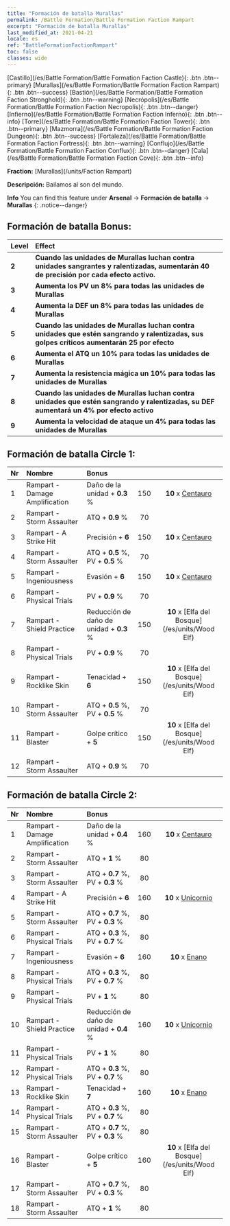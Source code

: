 ```yaml
---
title: "Formación de batalla Murallas"
permalink: /Battle Formation/Battle Formation Faction Rampart
excerpt: "Formación de batalla Murallas"
last_modified_at: 2021-04-21
locale: es
ref: "BattleFormationFactionRampart"
toc: false
classes: wide
---
```

 [Castillo](/es/Battle Formation/Battle Formation Faction Castle){: .btn .btn--primary} [Murallas](/es/Battle Formation/Battle Formation Faction Rampart){: .btn .btn--success} [Bastión](/es/Battle Formation/Battle Formation Faction Stronghold){: .btn .btn--warning} [Necrópolis](/es/Battle Formation/Battle Formation Faction Necropolis){: .btn .btn--danger} [Infierno](/es/Battle Formation/Battle Formation Faction Inferno){: .btn .btn--info} [Torre](/es/Battle Formation/Battle Formation Faction Tower){: .btn .btn--primary} [Mazmorra](/es/Battle Formation/Battle Formation Faction Dungeon){: .btn .btn--success} [Fortaleza](/es/Battle Formation/Battle Formation Faction Fortress){: .btn .btn--warning} [Conflujo](/es/Battle Formation/Battle Formation Faction Conflux){: .btn .btn--danger} [Cala](/es/Battle Formation/Battle Formation Faction Cove){: .btn .btn--info} 

  **Fraction:** [Murallas](/units/Faction Rampart)

  **Descripción:** Bailamos al son del mundo.

**Info** You can find this feature under **Arsenal** -> **Formación de batalla** -> **Murallas** 
{: .notice--danger}

## Formación de batalla Bonus:

  | Level |         Effect        |
  |:------|:---------------------|
  | **2** | **Cuando las unidades de Murallas luchan contra unidades sangrantes y ralentizadas, aumentarán 40 de precisión por cada efecto activo.** |
  | **3** | **Aumenta los PV un 8% para todas las unidades de Murallas** |
  | **4** | **Aumenta la DEF un 8% para todas las unidades de Murallas** |
  | **5** | **Cuando las unidades de Murallas luchan contra unidades que estén sangrando y ralentizadas, sus golpes críticos aumentarán 25 por efecto** |
  | **6** | **Aumenta el ATQ un 10% para todas las unidades de Murallas** |
  | **7** | **Aumenta la resistencia mágica un 10% para todas las unidades de Murallas** |
  | **8** | **Cuando las unidades de Murallas luchan contra unidades que estén sangrando y ralentizadas, su DEF aumentará un 4% por efecto activo** |
  | **9** | **Aumenta la velocidad de ataque un 4% para todas las unidades de Murallas** |

## Formación de batalla Circle 1:

  |  Nr  |  Nombre   |  Bonus  | <i class="fas fa-flask"/>  |  <i class="fab fa-optin-monster"/> |
  |:-----|:--------------------|:---------|:-----------------:|:----------------:|
  | 1 | Rampart - Damage Amplification | Daño de la unidad + **0.3** % | 150 |  **10** x [Centauro](/es/units/Centaur) |
  | 2 | Rampart - Storm Assaulter | ATQ + **0.9** % | 70 |   |
  | 3 | Rampart - A Strike Hit | Precisión + **6**  | 150 |  **10** x [Centauro](/es/units/Centaur) |
  | 4 | Rampart - Storm Assaulter | ATQ + **0.5** %, PV + **0.5** % | 70 |   |
  | 5 | Rampart - Ingeniousness | Evasión + **6**  | 150 |  **10** x [Centauro](/es/units/Centaur) |
  | 6 | Rampart - Physical Trials | PV + **0.9** % | 70 |   |
  | 7 | Rampart - Shield Practice | Reducción de daño de unidad + **0.3** % | 150 |  **10** x [Elfa del Bosque](/es/units/Wood Elf) |
  | 8 | Rampart - Physical Trials | PV + **0.9** % | 70 |   |
  | 9 | Rampart - Rocklike Skin | Tenacidad + **6**  | 150 |  **10** x [Elfa del Bosque](/es/units/Wood Elf) |
  | 10 | Rampart - Storm Assaulter | ATQ + **0.5** %, PV + **0.5** % | 70 |   |
  | 11 | Rampart - Blaster | Golpe crítico + **5**  | 150 |  **10** x [Elfa del Bosque](/es/units/Wood Elf) |
  | 12 | Rampart - Storm Assaulter | ATQ + **0.9** % | 70 |   |
  


## Formación de batalla Circle 2:

  |  Nr  |  Nombre   |  Bonus  | <i class="fas fa-flask"/>  |  <i class="fab fa-optin-monster"/> |
  |:-----|:--------------------|:---------|:-----------------:|:----------------:|
  | 1 | Rampart - Damage Amplification | Daño de la unidad + **0.4** % | 160 |  **10** x [Centauro](/es/units/Centaur) |
  | 2 | Rampart - Storm Assaulter | ATQ + **1** % | 80 |   |
  | 3 | Rampart - Storm Assaulter | ATQ + **0.7** %, PV + **0.3** % | 80 |   |
  | 4 | Rampart - A Strike Hit | Precisión + **6**  | 160 |  **10** x [Unicornio](/es/units/Unicorn) |
  | 5 | Rampart - Storm Assaulter | ATQ + **0.7** %, PV + **0.3** % | 80 |   |
  | 6 | Rampart - Physical Trials | ATQ + **0.3** %, PV + **0.7** % | 80 |   |
  | 7 | Rampart - Ingeniousness | Evasión + **6**  | 160 |  **10** x [Enano](/es/units/Dwarf) |
  | 8 | Rampart - Physical Trials | ATQ + **0.3** %, PV + **0.7** % | 80 |   |
  | 9 | Rampart - Physical Trials | PV + **1** % | 80 |   |
  | 10 | Rampart - Shield Practice | Reducción de daño de unidad + **0.4** % | 160 |  **10** x [Unicornio](/es/units/Unicorn) |
  | 11 | Rampart - Physical Trials | PV + **1** % | 80 |   |
  | 12 | Rampart - Physical Trials | ATQ + **0.3** %, PV + **0.7** % | 80 |   |
  | 13 | Rampart - Rocklike Skin | Tenacidad + **7**  | 160 |  **10** x [Enano](/es/units/Dwarf) |
  | 14 | Rampart - Physical Trials | ATQ + **0.3** %, PV + **0.7** % | 80 |   |
  | 15 | Rampart - Storm Assaulter | ATQ + **0.7** %, PV + **0.3** % | 80 |   |
  | 16 | Rampart - Blaster | Golpe crítico + **5**  | 160 |  **10** x [Elfa del Bosque](/es/units/Wood Elf) |
  | 17 | Rampart - Storm Assaulter | ATQ + **0.7** %, PV + **0.3** % | 80 |   |
  | 18 | Rampart - Storm Assaulter | ATQ + **1** % | 80 |   |
  


